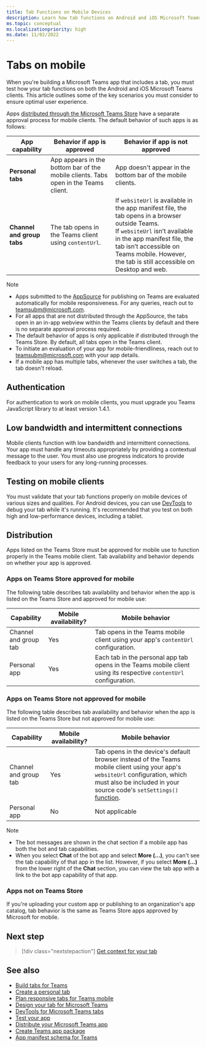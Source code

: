 ```yaml
---
title: Tab Functions on Mobile Devices
description: Learn how tab functions on Android and iOS Microsoft Teams clients (mobile), their authentication, low bandwidth connection, testing, or distribution.
ms.topic: conceptual
ms.localizationpriority: high
ms.date: 11/02/2022
---
```


# Tabs on mobile

When you're building a Microsoft Teams app that includes a tab, you must test how your tab functions on both the Android and iOS Microsoft Teams clients. This article outlines some of the key scenarios you must consider to ensure optimal user experience.

Apps [distributed through the Microsoft Teams Store](~/concepts/deploy-and-publish/appsource/publish.md) have a separate approval process for mobile clients. The default behavior of such apps is as follows:

| **App capability** | **Behavior if app is approved** | **Behavior if app is not approved** |
| --- | --- | --- |
| **Personal tabs** | App appears in the bottom bar of the mobile clients. Tabs open in the Teams client. | App doesn't appear in the bottom bar of the mobile clients. |
| **Channel and group tabs** | The tab opens in the Teams client using `contentUrl`. | If `websiteUrl` is available in the app manifest file, the tab opens in a browser outside Teams. </br> If `websiteUrl` isn’t available in the app manifest file, the tab isn’t accessible on Teams mobile. However, the tab is still accessible on Desktop and web. |

> [!NOTE]
>
> * Apps submitted to the [AppSource](https://appsource.microsoft.com) for publishing on Teams are evaluated automatically for mobile responsiveness. For any queries, reach out to <teamsubm@microsoft.com>.
> * For all apps that are not distributed through the AppSource, the tabs open in an in-app webview within the Teams clients by default and there is no separate approval process required.
> * The default behavior of apps is only applicable if distributed through the Teams Store. By default, all tabs open in the Teams client.
> * To initiate an evaluation of your app for mobile-friendliness, reach out to <teamsubm@microsoft.com> with your app details.
> * If a mobile app has multiple tabs, whenever the user switches a tab, the tab doesn't reload.

## Authentication

For authentication to work on mobile clients, you must upgrade you Teams JavaScript library to at least version 1.4.1.

## Low bandwidth and intermittent connections

Mobile clients function with low bandwidth and intermittent connections. Your app must handle any timeouts appropriately by providing a contextual message to the user. You must also use progress indicators to provide feedback to your users for any long-running processes.

## Testing on mobile clients

You must validate that your tab functions properly on mobile devices of various sizes and qualities. For Android devices, you can use [DevTools](~/tabs/how-to/developer-tools.md) to debug your tab while it's running. It's recommended that you test on both high and low-performance devices, including a tablet.

## Distribution

Apps listed on the Teams Store must be approved for mobile use to function properly in the Teams mobile client. Tab availability and behavior depends on whether your app is approved.

### Apps on Teams Store approved for mobile

The following table describes tab availability and behavior when the app is listed on the Teams Store and approved for mobile use:

|Capability   |Mobile availability?   |Mobile behavior|
|----------|-----------|------------|
|Channel <br /> and group tab|Yes|Tab opens in the Teams mobile client using your app's `contentUrl` configuration.|
|Personal app|Yes|Each tab in the personal app tab opens in the Teams mobile client using its respective `contentUrl` configuration.|

### Apps on Teams Store not approved for mobile

The following table describes tab availability and behavior when the app is listed on the Teams Store but not approved for mobile use:

| Capability | Mobile availability? | Mobile behavior |
|----------|-----------|------------|
|Channel and group tab|Yes|Tab opens in the device's default browser instead of the Teams mobile client using your app's `websiteUrl` configuration, which must also be included in your source code's `setSettings()` [function](/microsoftteams/platform/tabs/how-to/using-teams-client-sdk#pagesconfig). |
|Personal app|No|Not applicable|

> [!NOTE]
>
> * The bot messages are shown in the chat section if a mobile app has both the bot and tab capabilities.
> * When you select **Chat** of the bot app and select **More (...)**, you can't see the tab capability of that app in the list. However, if you select **More (...)** from the lower right of the **Chat** section, you can view the tab app with a link to the bot app capability of that app.

### Apps not on Teams Store

If you're uploading your custom app or publishing to an organization's app catalog, tab behavior is the same as Teams Store apps approved by Microsoft for mobile.

## Next step

> [!div class="nextstepaction"]
> [Get context for your tab](~/tabs/how-to/access-teams-context.md)

## See also

* [Build tabs for Teams](../what-are-tabs.md)
* [Create a personal tab](../how-to/create-personal-tab.md)
* [Plan responsive tabs for Teams mobile](../../concepts/design/plan-responsive-tabs-for-teams-mobile.md)
* [Design your tab for Microsoft Teams](tabs.md)
* [DevTools for Microsoft Teams tabs](../how-to/developer-tools.md)
* [Test your app](../../concepts/build-and-test/test-app-overview.md)
* [Distribute your Microsoft Teams app](../../concepts/deploy-and-publish/apps-publish-overview.md)
* [Create Teams app package](../../concepts/build-and-test/apps-package.md)
* [App manifest schema for Teams](../../resources/schema/manifest-schema.md#statictabs)
